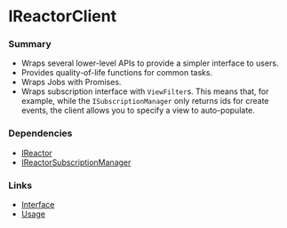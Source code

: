 # IReactorClient

### Summary

- Wraps several lower-level APIs to provide a simpler interface to users.
- Provides quality-of-life functions for common tasks.
- Wraps Jobs with Promises.
- Wraps subscription interface with `ViewFilter`s. This means that, for example, while the `ISubscriptionManager` only returns ids for create events, the client allows you to specify a view to auto-populate.

### Dependencies

- [IReactor](../Reactor/index.md)
- [IReactorSubscriptionManager](../Subscriptions/index.md)

### Links

* [Interface](interface.md)
* [Usage](usage.md)
